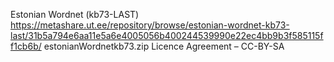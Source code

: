 Estonian Wordnet (kb73-LAST)
https://metashare.ut.ee/repository/browse/estonian-wordnet-kb73-last/31b5a794e6aa11e5a6e4005056b400244539990e22ec4bb9b3f585115ff1cb6b/
estonianWordnetkb73.zip
Licence Agreement – CC-BY-SA
